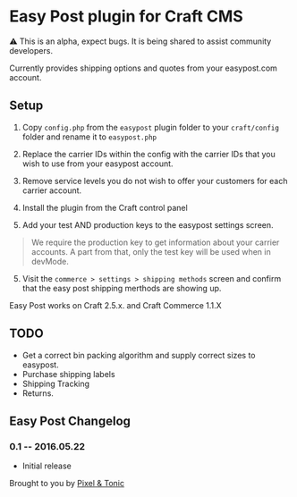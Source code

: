 # Easy Post plugin for Craft CMS

⚠️ This is an alpha, expect bugs. It is being shared to assist community developers.

Currently provides shipping options and quotes from your easypost.com account.

## Setup

1) Copy `config.php` from the `easypost` plugin folder to your `craft/config` folder and rename it to 
`easypost.php`

2) Replace the carrier IDs within the config with the carrier IDs that you wish to use from your easypost account.

3) Remove service levels you do not wish to offer your customers for each carrier account.

4) Install the plugin from the Craft control panel

4) Add your test AND production keys to the easypost settings screen.

> We require the production key to get information about your carrier accounts. A part from that, only the test key will be used when in devMode.

5) Visit the `commerce > settings > shipping methods` screen and confirm that
the easy post shipping merthods are showing up.

Easy Post works on Craft 2.5.x. and Craft Commerce 1.1.X

## TODO

* Get a correct bin packing algorithm and supply correct sizes to easypost.
* Purchase shipping labels
* Shipping Tracking
* Returns.

## Easy Post Changelog

### 0.1 -- 2016.05.22

* Initial release

Brought to you by [Pixel & Tonic](http://craftcommerce.com)